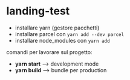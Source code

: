 # landing-test

- installare yarn (gestore pacchetti)
- installare parcel con `yarn add --dev parcel`
- installare node_modules con `yarn add` 

comandi per lavorare sul progetto:

 - **yarn start** --> development mode
 - **yarn build** --> bundle per production
